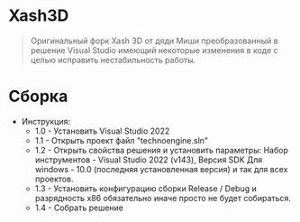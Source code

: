 # Xash3D
>Оригинальный форк Xash 3D от дяди Миши преобразованный в решение Visual Studio имеющий некоторые изменения в коде с целью исправить нестабильность работы.

# Сборка
- Инструкция:
  - 1.0 - Установить Visual Studio 2022
  - 1.1 - Открыть проект файл "technoengine.sln"
  - 1.2 - Открыть свойства решения и установить параметры:
          Набор инструментов - Visual Studio 2022 (v143), Версия SDK Для windows - 10.0 (последняя установленная версия) и так для всех проектов.
  - 1.3 - Установить конфигурацию сборки Release / Debug и разрядность x86 обязательно иначе просто не будет собираться.
  - 1.4 - Собрать решение
  
